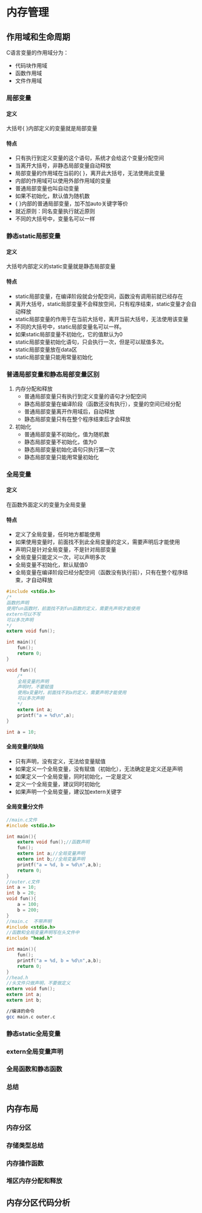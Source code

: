# 内存管理

## 作用域和生命周期

C语言变量的作用域分为：

- 代码块作用域
- 函数作用域
- 文件作用域

### 局部变量

#### 定义

大括号{ }内部定义的变量就是局部变量

#### 特点

- 只有执行到定义变量的这个语句，系统才会给这个变量分配空间
- 当离开大括号，非静态局部变量自动释放
- 局部变量的作用域在当前的{ }，离开此大括号，无法使用此变量
- 内部的作用域可以使用外部作用域的变量
- 普通局部变量也叫自动变量
- 如果不初始化，默认值为随机数
- { }内部的普通局部变量，加不加auto关键字等价
- 就近原则：同名变量执行就近原则
- 不同的大括号中，变量名可以一样

### 静态static局部变量

#### 定义

大括号内部定义的static变量就是静态局部变量

#### 特点

- static局部变量，在编译阶段就会分配空间，函数没有调用前就已经存在
- 离开大括号，static局部变量不会释放空间，只有程序结束，static变量才会自动释放
- static局部变量的作用于在当前大括号，离开当前大括号，无法使用该变量
- 不同的大括号中，static局部变量名可以一样。
- 如果static局部变量不初始化，它的值默认为0
- static局部变量初始化语句，只会执行一次，但是可以赋值多次。
- static局部变量放在data区
- static局部变量只能用常量初始化

### 普通局部变量和静态局部变量区别

1. 内存分配和释放
   - 普通局部变量只有执行到定义变量的语句才分配空间
   - 静态局部变量在编译阶段（函数还没有执行），变量的空间已经分配
   - 普通局部变量离开作用域后，自动释放
   - 静态局部变量只有在整个程序结束后才会释放
2. 初始化
   - 普通局部变量不初始化，值为随机数
   - 静态局部变量不初始化，值为0
   - 静态局部变量初始化语句只执行第一次
   - 静态局部变量只能用常量初始化

### 全局变量

#### 定义

在函数外面定义的变量为全局变量

#### 特点

- 定义了全局变量，任何地方都能使用
- 如果使用变量时，前面找不到此全局变量的定义，需要声明后才能使用
- 声明只是针对全局变量，不是针对局部变量
- 全局变量只能定义一次，可以声明多次
- 全局变量不初始化，默认赋值0
- 全局变量在编译阶段已经分配空间（函数没有执行前），只有在整个程序结束，才自动释放

```c
#include <stdio.h>
/*
函数的声明
使用fun函数时，前面找不到fun函数的定义，需要先声明才能使用
extern可以不写
可以多次声明
*/
extern void fun();

int main(){
	fun();
	return 0;
}

void fun(){
	/*
	全局变量的声明
	声明时，不要赋值
	使用a变量时，前面找不到a的定义，需要声明才能使用
	可以多次声明
	*/
	extern int a;
	printf("a = %d\n",a);
}

int a = 10;
```

#### 全局变量的缺陷

- 只有声明，没有定义，无法给变量赋值
- 如果定义一个全局变量，没有赋值（初始化），无法确定是定义还是声明
- 如果定义一个全局变量，同时初始化，一定是定义
- 定义一个全局变量，建议同时初始化
- 如果声明一个全局变量，建议加extern关键字

#### 全局变量分文件

```c
//main.c文件
#include <stdio.h>

int main(){
	extern void fun();//函数声明
	fun();
	extern int a;//全局变量声明
	extern int b;//全局变量声明
	printf("a = %d, b = %d\n",a,b);
	return 0;
}
//outer.c文件
int a = 10;
int b = 20;
void fun(){
	a = 100;
	b = 200;
}
//main.c  不带声明
#include <stdio.h>
//函数和全局变量声明写在头文件中
#include "head.h"  

int main(){
	fun();
	printf("a = %d, b = %d\n",a,b);
	return 0;
}
//head.h
//头文件只做声明，不要做定义
extern void fun();
extern int a;
extern int b;
```

```bash
//编译的命令
gcc main.c outer.c
```

### 静态static全局变量

### extern全局变量声明

### 全局函数和静态函数

### 总结

## 内存布局

### 内存分区

### 存储类型总结

### 内存操作函数

### 堆区内存分配和释放

## 内存分区代码分析